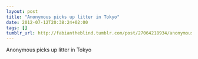 ```yaml
---
layout: post
title: "Anonymous picks up litter in Tokyo"
date: 2012-07-12T20:38:24+02:00
tags: []
tumblr_url: http://fabiantheblind.tumblr.com/post/27064218934/anonymous-picks-up-litter-in-tokyo
---
```

Anonymous picks up litter in Tokyo
